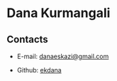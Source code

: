 # Dana Kurmangali
## Contacts
* E-mail: danaeskazi@gmail.com

* Github: [ekdana](https://github.com/ekdana)
